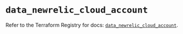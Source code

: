 # `data_newrelic_cloud_account`

Refer to the Terraform Registry for docs: [`data_newrelic_cloud_account`](https://registry.terraform.io/providers/newrelic/newrelic/3.43.0/docs/data-sources/cloud_account).
